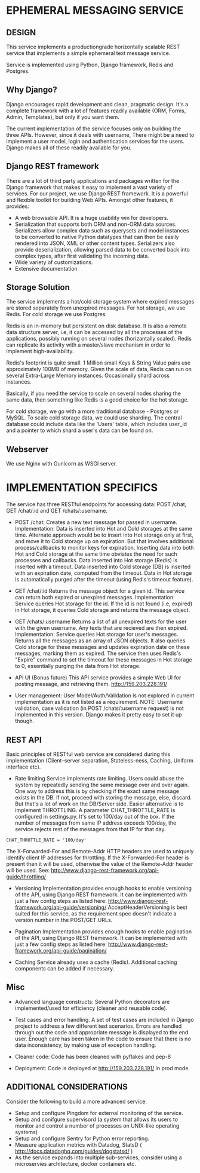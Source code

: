 EPHEMERAL MESSAGING SERVICE
============================

DESIGN
------
This service implements a production­grade horizontally scalable REST service that implements a simple ephemeral
text message service.

Service is implemented using Python, Django framework, Redis and Postgres.

Why Django?
-----------
Django encourages rapid development and clean, pragmatic design. It's a complete framework with a lot of features
readily available (ORM, Forms, Admin, Templates), but only if you want them.

The current implementation of the service focuses only on building the three APIs. However, since it deals with
username, There might be a need to implement a user model, login and authentication services for the users.
Django makes all of these readily available for you.

Django REST framework
---------------------
There are a lot of third party applications and packages written for the Django framework that makes it easy to
implement a vast variety of services. For our project, we use Django REST framework. It is a powerful and
flexible toolkit for building Web APIs. Amongst other features, it provides:
- A web browsable API. It is a huge usability win for developers.
- Serialization that supports both ORM and non-ORM data sources. Serializers allow complex data such as
querysets and model instances to be converted to native Python datatypes that can then be easily rendered into
JSON, XML or other content types. Serializers also provide deserialization, allowing parsed data to be converted
back into complex types, after first validating the incoming data.
- Wide variety of customizations.
- Extensive documentation

Storage Solution
----------------
The service implements a hot/cold storage system where expired messages are stored separately from unexpired
messages.  For hot storage, we use Redis. For cold storage we use Postgres.

Redis is an in-memory but persistent on disk database.  It is also a remote data structure server, i.e, it
can be accessed by all the processes of the applications, possibly running on several nodes (horizantally scaled).
Redis can replicate its activity with a master/slave mechanism in order to implement high-availability.

Redis's footprint is quite small. 1 Million small Keys & String Value pairs use approximately 100MB of memory.
Given the scale of data, Redis can run on several Extra-Large Memory instances. Occasionally shard across instances.

Basically, if you need the service to scale on several nodes sharing the same data, then something like Redis
is a good choice for the hot storage.

For cold storage, we go with a more traditional database - Postgres or MySQL. To scale cold storage data, we could
use sharding. The central database could include data like the 'Users' table, which includes user_id and a pointer to
which shard a user's data can be found on.

Webserver
---------
We use Nginx with Gunicorn as WSGI server.

IMPLEMENTATION SPECIFICS
========================
The service has three RESTful endpoints for accessing data:  POST /chat,  GET /chat/:id and GET /chats/:username.

* POST /chat:
Creates a new text message for passed in username.
Implementation:
Data is inserted into Hot and Cold storages at the same time. Alternate approach would be to insert into Hot storage
only at first, and move it to Cold storage up on expiration. But that involves additional process/callbacks to monitor
keys for expiration. Inserting data into both Hot and Cold storage at the same time obviates the need for such processes
and callbacks. Data inserted into Hot storage (Redis) is inserted with a timeout. Data inserted into Cold storage (DB)
is inserted with an expiration date, computed from the timeout.
Data in Hot storage is automatically purged after the timeout (using Redis's timeout feature).

* GET /chat/:id
Returns the message object for a given id. This service can return both expired or unexpired messages.
Implementation:
Service queries Hot storage for the id. If the id is not found (i.e, expired) in Hot storage, it queries Cold storage
and returns the message object.

* GET /chats/:username
Returns a list of all unexpired texts for the user with the given username. Any texts that are recieved are then
expired.
Implementation:
Service queries Hot storage for user's messages. Returns all the messages as an array of JSON objects. It also
queries Cold storage for these messages and updates expiration date on these messages, marking them as expired.
The service then uses Redis's "Expire" command to set the timeout for these messages in Hot storage to 0, essentially
purging the data from Hot storage.


* API UI (Bonus future)
This API service provides a simple Web UI for posting message, and retrieving them.
http://159.203.228.191/

* User management:
User Model/Auth/Validation is not explored in current implementation as it is not listed as a requirement.
NOTE: Username validation, case validation (in POST /chats/:username request) is not implemented in this 
version. Django makes it pretty easy to set it up though.

REST API
----------
Basic principles of RESTful web service are considered during this implementation (Client–server separation,
Stateless-ness, Caching, Uniform interface etc).


* Rate limiting
Service implements rate limiting. Users could abuse the system by repeatedly sending the same message over and
over again. One way to address this is by checking if the exact same message exists in the DB. If not, proceed
with storing the message, else, discard. But that's a lot of work on the DB/Server side. Easier alternative is to
implement THROTTLING. A parameter CHAT_THROTTLE_RATE is configured in settings.py. It's set to 100/day out of the box.
If the number of messages from same IP address exceeds 100/day, the service rejects rest of the messages from that
IP for that day.

```
CHAT_THROTTLE_RATE = '100/day'
```
The X-Forwarded-For and Remote-Addr HTTP headers are used to uniquely identify client IP addresses for throttling.
If the X-Forwarded-For header is present then it will be used, otherwise the value of the Remote-Addr header will be
used. See: http://www.django-rest-framework.org/api-guide/throttling/


* Versioning
Implementation provides enough hooks to enable versioning of the API, using Django REST framework. It
can be implemented with just a few config steps as listed here: http://www.django-rest-framework.org/api-guide/versioning/
AcceptHeaderVersioning is best suited for this service, as the requirement spec doesn't indicate a version number
in the POST/GET URLs.

* Pagination
Implementation provides enough hooks to enable pagination of the API, using Django REST framework. It
can be implemented with just a few config steps as listed here:
http://www.django-rest-framework.org/api-guide/pagination/

* Caching
Service already uses a cache (Redis). Additional caching components can be added if necessary.

Misc
----
* Advanced language constructs:
Several Python decorators are implemented/used for efficiency (cleaner and reusable code).

* Test cases and error handling.
A set of test cases are included in Django project to address a few different test scenarios. Errors are handled
through out the code and appropriate message is displayed to the end user. Enough care has been taken in the code
to ensure that there is no data inconsistency, by making use of exception handling.

* Cleaner code:
Code has been cleaned with pyflakes and pep-8

* Deployment:
Code is deployed at http://159.203.228.191/ in prod mode.


ADDITIONAL CONSIDERATIONS
-------------------------
Consider the following to build a more advanced service:

- Setup and configure Pingdom for external monitoring of the service.
- Setup and conifgure supervisord (a system that allows its users to monitor and control a number of
processes on UNIX-like operating systems)
- Setup and configure Sentry for Python error reporting.
- Measure application metrics with Datadog, StatsD ( http://docs.datadoghq.com/guides/dogstatsd/ )
- As the service expands into multiple sub-services, consider using a microservies architecture, docker containers etc.
